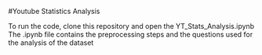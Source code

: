 #Youtube Statistics Analysis

To run the code, clone this repository and open the YT_Stats_Analysis.ipynb
The .ipynb file contains the preprocessing steps and the questions used for the analysis of the dataset
